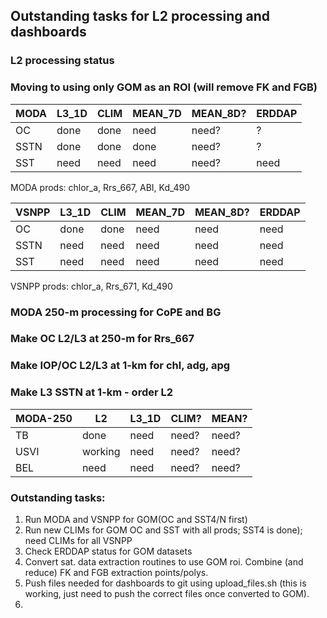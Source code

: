 ## Outstanding tasks for L2 processing and dashboards

### L2 processing status
### Moving to using only GOM as an ROI (will remove FK and FGB)


| MODA      |   L3_1D   |  CLIM   |  MEAN_7D |  MEAN_8D? |  ERDDAP | 
| --------- | --------- | ------- | -------- | --------- | ------- |
| OC        |   done    |  done   |   need   |   need?   |    ?    |
| SSTN      |   done    |  done   |   done   |   need?   |    ?    |
| SST       |   need    |  need   |   need   |   need?   |   need  |
MODA prods: chlor_a, Rrs_667, ABI, Kd_490


| VSNPP     |   L3_1D   |  CLIM   |  MEAN_7D |  MEAN_8D? |  ERDDAP | 
| --------- | --------- | ------- | -------- | --------- | ------- |
| OC        |   done    |  done   |   need   |    need   |   need  |
| SSTN      |   need    |  need   |   need   |    need   |   need  |
| SST       |   need    |  need   |   need   |    need   |   need  |
VSNPP prods: chlor_a, Rrs_671, Kd_490

### MODA 250-m processing for CoPE and BG 
### Make OC L2/L3 at 250-m for Rrs_667
### Make IOP/OC L2/L3 at 1-km for chl, adg, apg
### Make L3 SSTN at 1-km - order L2
| MODA-250  |     L2    |  L3_1D  |   CLIM?  |   MEAN?   |  
| --------- | --------- | ------- | -------- | --------- | 
| TB        |  done     |  need   |   need?  |   need?   |
| USVI      |  working  |  need   |   need?  |   need?   | 
| BEL       |  need     |  need   |   need?  |   need?   | 


### Outstanding tasks:
1. Run MODA and VSNPP for GOM(OC and SST4/N first)
2. Run new CLIMs for GOM OC and SST with all prods; SST4 is done); need CLIMs for all VSNPP
3. Check ERDDAP status for GOM datasets
4. Convert sat. data extraction routines to use GOM roi. Combine (and reduce) FK and FGB extraction points/polys.
5. Push files needed for dashboards to git using upload_files.sh (this is working, just need to push the correct files once converted to GOM).
6. 
